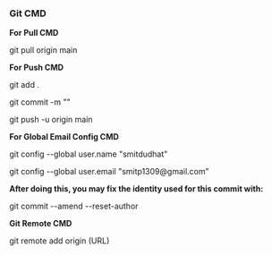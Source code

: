 <div>
  <h3>Git CMD</h3>
</div>

<div>
  <b>For Pull CMD</b>
</div>
<div>
  <p>git pull origin main</p>
</div>
<div>
  <b>For Push CMD</b>
</div>
<div>
  <p>git add .</p>
  <p>git commit -m ""</p>
  <p>git push -u origin main</p>
</div>

<div>
  <b>For Global Email Config CMD</b>
</div>

<div>
  <p>git config --global user.name "smitdudhat"</p>
  <p>git config --global user.email "smitp1309@gmail.com"</p>
  <p><strong>After doing this, you may fix the identity used for this commit with:</strong></p>
  <p>git commit --amend --reset-author</p>
</div>

<div>
  <b>Git Remote CMD</b>
</div>

<div>
    <p>git remote add origin (URL)</p>
  </div>

